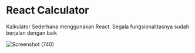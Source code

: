 # React Calculator
Kalkulator Sederhana menggunakan React. Segala fungsionalitasnya sudah berjalan dengan baik

![Screenshot (740)](https://user-images.githubusercontent.com/64438437/207788457-9b671f0d-8d58-413e-9fc1-34ab07c64d43.png)
